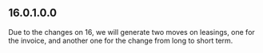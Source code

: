 ## 16.0.1.0.0

Due to the changes on 16, we will generate two moves on leasings, one
for the invoice, and another one for the change from long to short term.
